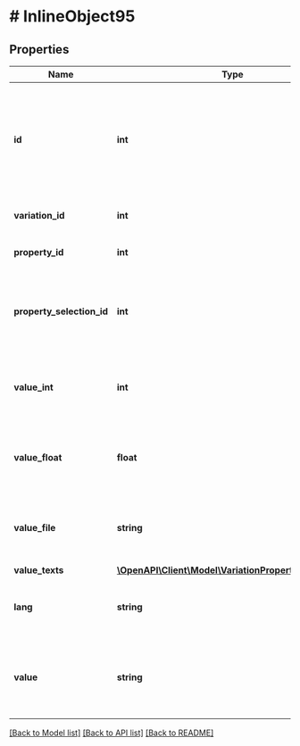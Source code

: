 # # InlineObject95

## Properties

Name | Type | Description | Notes
------------ | ------------- | ------------- | -------------
**id** | **int** | The unique ID of the link between the variation and the property value optional | [optional] 
**variation_id** | **int** | The unique ID of the variation | 
**property_id** | **int** | The unique ID of the property | 
**property_selection_id** | **int** | The unique ID of the property selection of the variation optional | [optional] 
**value_int** | **int** | The int value of the property value of the variation optional | [optional] 
**value_float** | **float** | The float value of the property value of the variation optional | [optional] 
**value_file** | **string** | The file value of the property value of the variation optional | [optional] 
**value_texts** | [**\OpenAPI\Client\Model\VariationPropertyValueText[]**](VariationPropertyValueText.md) |  | [optional] 
**lang** | **string** | The language of the property value text | 
**value** | **string** | The text saved for the property of the type Text optional | [optional] 

[[Back to Model list]](../../README.md#documentation-for-models) [[Back to API list]](../../README.md#documentation-for-api-endpoints) [[Back to README]](../../README.md)


